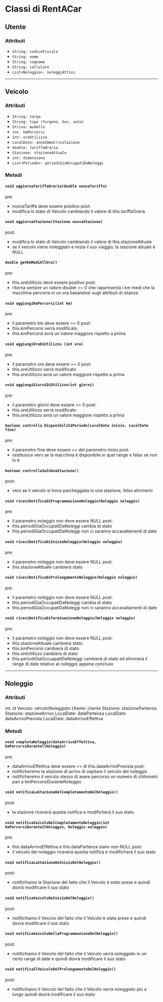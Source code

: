 # Classi di RentACar

## Utente
### Attributi
- `String: codiceFiscale`
- `String: nome`
- `String: cognome`
- `String: cellulare`
- `List<Noleggio>: noleggiAttivi`

---

## Veicolo
### Attributi
- `String: targa`
- `String: tipo (furgone, bus, auto)`
- `Strina: modello`
- `int. kmPercorsi`
- `int: oreUtilizzo`
- `LocalDate: annoImmatricolazione`
- `double: tariffaOraria`
- `Stazione: stazioneAttuale`
- `int: dimensione`
- `List<Periodo>: periodiGiaOccupatiDaNoleggi`
### Metodi
#### `void aggiornaTariffaOraria(double nuovaTariffa)`
pre: 
- nuovaTariffa deve essere positivo
post:
- modifica lo stato di Veicolo cambiando il valore di this.tariffaOraria

#### `void aggiornaStazione(Stazione nuovaStazione)`
post:
- modifica lo stato di Veicolo cambiando il valore di this.stazioneAttuale
- se il veicolo viene noleggiato e inizia il suo viaggio, la stazione attuale è NULL

#### `double getKmMediAllOra()`
pre:
- this.oreUtilizzo deve essere positivo
post: 
- ritorna sempre un valore double >= 0 che rappresenta i km medi che la macchina percorre in un ora basandosi sugli attributi di istanza

#### `void aggiungiKmPercorsi(int km)`
pre:
- il parametro km deve essere >= 0
post:
- this.kmPercorsi verrà modificato
- this.kmPercorsi avrà un valore maggiore rispetto a prima

#### `void aggiungiOreDiUtilizzo (int ore)`
pre:
- il parametro ore deve essere >= 0
post:
- this.oreUtilizzo verrà modificato
- this.oreUtilizzo avrà un valore maggiore rispetto a prima

#### `void aggiungiGiorniDiUtilizzo(int giorni)`
pre:
- il parametro giorni deve essere >= 0
post:
- this.oreUtilizzo verrà modificato
- this.oreUtilizzo avrà un valore maggiore rispetto a prima

#### `boolean controlla DisponibilitàPeriodo(LocalDate inizio, LocalDate fine)`
pre:
- il parametro fine deve essere >= del parametro inizio
post:
- restituisce vero se la macchina è disponibile in quel range e falso se non lo è

#### `boolean controllaSeInUnaStazione()`
post:
- vero se il veicolo si trova parcheggiata in una stazione, falso altrimenti 

#### `void riceviNotificaDiProgrammazioneNoleggio(Noleggio noleggio)`
pre:
- il parametro noleggio non deve essere NULL
post:
- this.periodiGiaOccupatiDaNoleggi cambia di stato
- this.periodiGiaOccupatiDaNoleggi non ci saranno accavallamenti di date

#### `void riceviNotificaDiInizioNoleggio(Noleggio noleggio)`
pre:
- il parametro noleggio non deve essere NULL
post:
- this.stazioneAttuale cambierà stato

#### `void riceviNotificaDiProlungamentoNoleggio(Noleggio noleggio)`
pre:
- il parametro noleggio non deve essere NULL
post:
- this.periodiGiaOccupatiDaNoleggi cambia di stato
- this.periodiGiaOccupatiDaNoleggi non ci saranno accavallamenti di date

#### `void riceviNotificaDiTerminazioneNoleggio(Noleggio noleggio)`
pre:
- il parametro noleggio non deve essere NULL
post:
- this.stazioneAttuale cambierà stato
- this.kmPercorsi cambierà di stato
- this.oreUtilizzo cambierà di stato
- this.periodiGiaOccuapatiDaNoleggi cambierà di stato ed eliminerà il range di date relativo al noleggio appena concluso

---

## Noleggio
### Attributi
int: id
Veicolo: veicoloNoleggiato
Utente: cliente
Stazione: stazionePartenza
Stazione: stazioneArrivo
LocalDate: dataPartenza
LocalDate: dataArrivoPrevista
LocalDate: dataArrivoEffettiva
### Metodi
#### `void completaNoleggio(dataArrivoEffettiva, kmPercorsiDurantellNoleggio)`
pre:
- dataArrivoEffettiva deve essere >= di this.dataArrivoPrevista
post:
- notificheremo la stazione di arrivo di ospitare il veicolo del noleggio
- notificheremo il veicolo stesso di avere percorso un numero di chilometri pari a kmPercorsiDuranteNoleggio

#### `void notificaLaStazioneDelCompletamentoDelNoleggio()`
post: 
- la stazione riceverà questa notifica e modificherà il suo stato

#### `void notificaVeicoloDelCompletamentoNoleggio(int kmPercorsiDuranteIlNoleggio, Noleggio noleggio)`
pre: 
- this.dataArrivoEffettiva e this.dataPartenza siano non NULL
post:
- il veicolo del noleggio riceverà questa notifica e modificherà il suo stato 

#### `void notificaLaStazioneDeInizioDelNoleggio()`
post:
- notifichiamo la Stazione del fatto che il Veicolo è stato prese e quindi dovrà modificare il suo stato

#### `void notificaVeicoloDeInizioDelNoleggio()`
post:
- notifichiamo il Veicolo del fatto che il Veicolo è stato prese e quindi dovrà modificare il suo stato

#### `void notificaVeicoloDellaProgrammazioneDelNoleggio()`
post: 
- notifichiamo il Veicolo del fatto che il Veicolo verrà noleggiato in un certo range di date e quindi dovrà modificare il suo stato

#### `void notificaIlVeicoloDelProlungamentoDelNoleggio()`
post: 
- notifichiamo il Veicolo del fatto che il Veicolo verrà noleggiato più a lungo quindi dovrà modificare il suo stato

